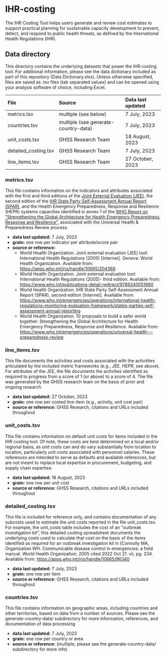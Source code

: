 # IHR-costing
The IHR Costing Tool helps users generate and review cost estimates to support practical planning for sustainable capacity development to prevent, detect, and respond to public health threats, as defined by the International Health Regulations (IHR).

## Data directory

This directory contains the underlying datasets that power the IHR costing tool. For additional information, please see the data dictionary included as part of this repository (Data Dictionary.xlsx). Unless otherwise specified, files are saved as .tsv files (tab separated values) and can be opened using your analysis software of choice, including Excel.


| File                    |  Source                                        | Data last updated
| :---                    | :---                                           | :--- 
| metrics.tsv             | multiple (see below)                           | 7 July, 2023
| countries.tsv           | multiple (see generate-country-data)           | 7 July, 2023
| unit_costs.tsv          | GHSS Research Team                             | 18 August, 2023
| detailed_costing.tsv    | GHSS Research Team                             | 7 July, 2023
| line_items.tsv          | GHSS Research Team                             | 27 October, 2023

### metrics.tsv
This file contains information on the indicators and attributes associated with the first and third editions of the [Joint External Evaluation (JEE)](https://www.who.int/publications/i/item/9789240051980), the second edition of the [IHR State Party Self-Assessment Annual Report (SPAR)](https://www.who.int/emergencies/operations/international-health-regulations-monitoring-evaluation-framework/states-parties-self-assessment-annual-reporting), and the Health Emergency Preparedness, Response and Resilience (HEPR) systems capacities identified in annex 1 of the [WHO Report on "Strengthening the Global Architecture for Health Emergency Preparedness, Response and Resilience"](https://www.who.int/emergencies/operations/universal-health---preparedness-review), associated with the Universal Health & Preparedness Review process. 

   - **data last updated:** 7 July, 2023
   - **grain:** one row per indicator per attribute/score pair
   - **source or reference:** 
      - World Health Organization. Joint external evaluation (JEE) tool: International Health Regulations (2005) [Internet]. Geneva: World Health Organization. Available from: https://apps.who.int/iris/handle/10665/204368
      - World Health Organization. Joint external evaluation tool: International Health Regulations (2005)- third edition. Available from: https://www.who.int/publications-detail-redirect/9789240051980 
      - World Health Organization. IHR State Party Self-Assessment Annual Report (SPAR), second edition [Internet]. Available from: https://www.who.int/emergencies/operations/international-health-regulations-monitoring-evaluation-framework/states-parties-self-assessment-annual-reporting
      - World Health Organization. 10 proposals to build a safer world together: Strengthening the Global Architecture for Health Emergency Preparedness, Response and Resilience. Available from: https://www.who.int/emergencies/operations/universal-health---preparedness-review


### line_items.tsv
This file documents the activities and costs associated with the activitites articulated by the included metric frameworks (e.g., JEE, HEPR, see above). For attributes of the JEE, the file documents the activities identified as required to progress from a score of 1 (or above) to a score of 4. The file was generated by the GHSS research team on the basis of prior and ongoing research.

   - **data last updated:** 27 October, 2023
   - **grain:** one row per costed line-item (e.g., activity, unit cost pair)
   - **source or reference:** GHSS Research, citations and URLs included throughout

### unit_costs.tsv
This file contains information on default unit costs for items included in the IHR costing tool. Of note, these costs are best determined on a local and/or regional basis, as unit costs can and do vary substantially from location to location, particularly unit costs associated with personnel salaries. These references are intended to serve as defaults and available references, but are not meant to replace local expertise in procurement, budgeting, and supply chain expertise.

   - **data last updated:** 18 August, 2023
   - **grain:** one row per unit cost
   - **source or reference:** GHSS Research, citations and URLs included throughout

### detailed_costing.tsv
This file is included for reference only, and contains documentation of any subcosts used to estimate the unit costs reported in the file unit_costs.tsv. For example, the unit_costs table includes the cost of an "outbreak investigation kit", this detailed costing spreadsheet documents the underlying costs used to calculate that cost on the basis of the items identified as required for an outbreak investigation kit in [Connolly MA, Organization WH. Communicable disease control in emergencies: a field manual. World Health Organization; 2005 cited 2022 Oct 21. vii, pg. 234. Available from: https://apps.who.int/iris/handle/10665/96340

   - **data last updated:** 7 July, 2023
   - **grain:** one row per item
   - **source or reference:** GHSS Research, citations and URLs included throughout

### countries.tsv
This file contains information on geographic areas, including countries and other territories, based on data from a number of sources. Please see the generate-country-data/ subdirectory for more information, references, and documentation of data processing

   - **data last updated:** 7 July, 2023
   - **grain:** one row per country or area
   - **source or reference:** (multiple, please see the generate-country-data/ subdirectory for more info)

